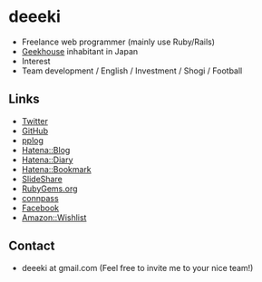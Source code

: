 # deeeki

* Freelance web programmer (mainly use Ruby/Rails)
* [Geekhouse](http://geekhouse.tumblr.com/) inhabitant in Japan
* Interest
 * Team development / English / Investment / Shogi / Football

## Links

* [Twitter](https://twitter.com/deeeki)
* [GitHub](https://github.com/deeeki)
* [pplog](https://pplog.net/u/deeeki)
* [Hatena::Blog](http://deeeki.hatenablog.com/)
* [Hatena::Diary](http://d.hatena.ne.jp/deeeki/)
* [Hatena::Bookmark](http://b.hatena.ne.jp/deeeki/)
* [SlideShare](http://www.slideshare.net/deeeki/)
* [RubyGems.org](https://rubygems.org/profiles/deeeki)
* [connpass](http://connpass.com/user/deeeki/open/)
* [Facebook](https://www.facebook.com/deeeki)
* [Amazon::Wishlist](http://www.amazon.co.jp/wishlist/2288GWNY184BN/)

## Contact

* deeeki at gmail.com (Feel free to invite me to your nice team!)
